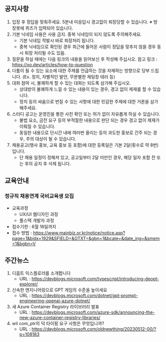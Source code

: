 ## 공지사항

1) 입장 후 정답을 맞춰주세요. 5분내 미응답시 경고없이 퇴장당할 수 있습니다. 
   ※ 방장봇에 퀴즈가 입력되어 있습니다.
2) 기본 닉네임 사용은 사용 금지. 중복 닉네임이 되지 않도록 주의해주세요.
   * 기본 닉네임 적발시 바로 퇴장처리 됩니다.
   * 중복 닉네임으로 확인된 경우 최근에 들어온 사람이 정답을 맞추지 않을 경우 동시 퇴장 처리될 수도 있음. 
3) 질문을 하실 때에는 다음 링크의 내용을 읽어보신 후 작성해 주십시오.
   참고 링크 : https://xo.dev/articles/how-to-question
4) 다툼이 될 수 있는 요소에 대한 주제를 언급하는 것을 자재하는 방향으로 당부 드립니다.
   (Ex. 정치, 차별적인 발언, 무분별한 채팅창 테러 등)
5) 대화 참여 시, 불쾌하게 할 수 있는 대화는 되도록 삼가해 주십시오.
   * 상대방이 불쾌하게 느낄 수 있는 내용이 있는 경우, 경고 없이 제재를 할 수 있습니다.
   * 정치 등의 싸움으로 번질 수 있는 사항에 대한 민감한 주제에 대한 거론을 삼가해주세요.
6) 스터디 공고는 운영진을 통한 사전 확인 또는 허가 없이 자유롭게 하실 수 있습니다.
   * 불법 요소, 금전 요구 등의 부적절한 내용으로 판단 되는 경우 경고 없이 제재가 이뤄질 수 있습니다.
   * 동일한 내용으로 단시간 내에 여러번 올리는 등의 과도한 홍보로 간주 되는 경우, 주의 대상이 될 수 있습니다.
7) 채용공고(행사 홍보, 교육 홍보 등 포함)에 대한 등록일은 기본 2달(횟수로 약 8번)입니다.
   * 단 채용 일정이 정해져 있고, 공고일부터 2달 미만인 경우, 해당 일자 포함 전 또는 후의 공지 후 삭제 됩니다.

## 교육안내

### 정규직 채용연계 국비교육생 모집

* 교육과정 
  * UX/UI 웹디자인 과정  
  * 풀스택 개발자 과정
* 접수기한 : 6월 16일까지
* 접수 방법 : https://www.mainbiz.or.kr/notice/notice.asp?page=1&bidx=1929&SFIELD=&GTXT=&gbn=1&bcate=&date_ing=&smem=1&bgbn=V

## 주간뉴스

1. 디옵트 익스플로러를 소개합니다
   * URL : https://devblogs.microsoft.com/typescript/introducing-deopt-explorer/
2. 신속한 엔지니어링으로 GPT 게임의 수준을 높이세요
   * URL : https://devblogs.microsoft.com/dotnet/gpt-prompt-engineering-openai-azure-dotnet/
3. 새 Azure Container Registry 라이브러리 발표
   * URL : https://devblogs.microsoft.com/azure-sdk/announcing-the-new-azure-container-registry-libraries/
4. wil com_ptr의 덕 타이핑 요구 사항은 무엇입니까?
   * URL : https://devblogs.microsoft.com/oldnewthing/20230512-00/?p=108183